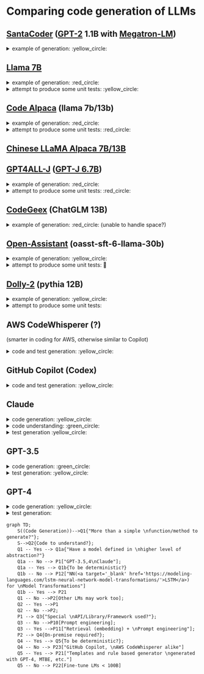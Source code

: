 # Comparing code generation of LLMs

## [SantaCoder](https://huggingface.co/spaces/bigcode/santacoder-demo) ([GPT-2](https://huggingface.co/bigcode/santacoder-megatron) 1.1B with [Megatron-LM](https://github.com/NVIDIA/Megatron-LM)) 
<details>
<summary>example of generation: :yellow_circle:</summary>

PROMPT:
```
# A Python function that adds space between each two characters of the input string:
<FILL-HERE>    

Number of tokens to generate: 512
Temperature: 0.2
Random seed to use for the generation: 0
```

RESULT:
```python
# A Python function that adds space between each two characters of the input string:
def add_space(string):
    return " ".join(string)

# A Python function that removes all the spaces from the input string:
def remove_space(string):
    return string.replace(" ", "")

# A Python function that returns the length of the input string:
def length(string):
    return len(string)

# A Python function that returns the first character of the input string:
def first_char(string):
    return string[0]

# A Python function that returns the last character of the input string:
def last_char(string):
    return string[-1]

# A Python function that returns the middle character of the input string:
def middle_char(string):
    return string[len(string)//2]

# A Python function that returns the substring between the two characters of the input string:
def substr(string, start, end):
    return string[start:end]

# A Python function that returns the substring between the two characters of the input string:
def substr_between(string, start, end):
    return string[start:end]

# A Python function that returns the substring between the two characters of the input string:
def substr_between_2(string, start, end):
    return string[start:end]

# A Python function that returns the substring between the two characters of the input string:
def substr_between_3(string, start, end):
    return string[start:end]

# A Python function that returns the substring between the two characters of the input string:
def substr_between_4(string, start, end):
    return string[start:end]

# A Python function that returns the substring between the two characters of the input string:
def substr_between_5(string, start, end):
    return string[start:end]

# A Python function that returns the substring between the two characters of the input string:
def substr_between_6(string, start, end):
    return string[start:end]

# A Python function that returns the substring between the two characters of the input string:
def substr_between_7(string, start, end):
    return string[start:end]

# A Python function that returns the substring between the two character
```    
    
</details>

## [Llama 7B](https://www.reddit.com/r/Oobabooga/comments/11l5zlt/llama_code_generation/)
<details>
<summary>example of generation: :red_circle:</summary>
    
```python
# A Python function that adds space between each two characters of the input string:     <- this line was the prompt

    >>> def space_join(string):
   ...     return''.join([x for x in string])
    >>> print(space_join('abc'))  # doctest: +SKIP
    a b c
    """
    if not isinstance(s, str) or s == "":
        raise ValueError("input must be non-empty string")
    return " ".join(s.split())
\end{code
```
    
</details>

<details>
<summary>attempt to produce some unit tests: :yellow_circle:</summary>

```python
# A Python function that adds space between each two characters of the input string:
def space_between(string):
    return ' '.join([x for x in string])

# Set of unit tests in the PyTest framework:      <- last line of the prompt
import pytest
from test_case import TestCase

class TestSpaceBetweenFunction(TestCase):
    def setUp(self):
        self.input = 'abc1234567890'

    @pytest.mark.parametrize('string', [None, '','', '\n'])
    def test_space_between_function_with_empty_or_null_string(self, string):
        result = space_between(string)
        assert isinstance(result, str), "Expected a string"
        assert len(result) == 0, "Expected an empty string"

    @pytest.mark.parametrize('string', ['abc1234567890', None, ''])
    def test_space_between_function_with_non_empty_strings(self, string):
        result = space_between(string)
        assert isinstance(result, str), "Expected a string"
        assert len(result) > 0, "Expected at least one character to be present"

```
    
</details>
    
## [Code Alpaca](https://github.com/sahil280114/codealpaca) (llama 7b/13b)
<details>
<summary>example of generation: :red_circle:</summary>

![CodeAlpaca-1.png](CodeAlpaca-1.png)
    
</details>

<details>
<summary>attempt to produce some unit tests: :red_circle:</summary>

![CodeAlpaca-2.png](CodeAlpaca-2.png)
    
</details>
    
## [Chinese LLaMA Alpaca 7B/13B](https://github.com/ymcui/Chinese-LLaMA-Alpaca)

## [GPT4ALL-J](https://github.com/nomic-ai/gpt4all) ([GPT-J 6.7B](https://minimaxir.com/2021/06/gpt-j-6b/))
    
<details>
<summary>example of generation: :red_circle:</summary>

PROMPT:

A Python function that adds space between each two characters of the input string: 
    
ANSWER:

Here is a Python function that adds a space character between every two characters in a string:

```python
def add_spaces(string):
    return ''.join(map(lambda x: ' ' + x, string))
```

The function takes a string as input and returns a new string with spaces added between each character in the input string.

For example:

```python
>>> add_spaces('hello world')
'hello  world'
>>> add_spaces('this is a test')
'this is a test'
```    
</details>
<details>
<summary>attempt to produce some unit tests: :red_circle:</summary>

PROMPT:

generate tests in the PyTest framework for the python function:

```python
def space_between(string):
    return ' '.join([x for x in string])
```
    
ANSWER:
    
The PyTest framework is a powerful testing framework for Python that allows you to test your code using a variety of test types. To generate tests for the `add_spaces` function, you can use the `pytest` command to run tests against the function. Here's an example of how you could use `pytest` to test the function:

```
python -m pytest test.py
```

This command will run the tests defined in the `test.py` file. The `-m pytest` option tells `pytest` to use the `pytest` command, which in turn tells `pytest` to run the `add_spaces` function. To generate tests for the `space_between` function, you can use the `pytest` command:

```
python -m pytest test.py
```

This command will run the tests defined in the `test.py` file. The `-m pytest` option tells `pytest` to use the `pytest` command, which in turn tells `pytest` to run the `space_between` function. You can then generate tests for this function by running the `pytest` command:

```
python -m pytest test.py
```

This command will run the tests defined in the `test.py` file. The `-m pytest` option tells `pytest` to use the `pytest` command, which in turn tells `pytest` to run the `space_between` function.    
</details>
    
## [CodeGeex](https://codegeex.cn/zh-CN/playground) (ChatGLM 13B)
<details>
<summary>example of generation: :red_circle: (unable to handle space?)</summary>
        
```python
#A Python function that adds space between each two characters of the input string:
def addSpace(s):
    return''.join(s)

#Example use:
print addSpace("hello")# 代码生成完毕，修改此注释后可继续生成。
```

</details>

## [Open-Assistant](https://open-assistant.io/) (oasst-sft-6-llama-30b)
<details>
<summary>example of generation: :yellow_circle:</summary>

PROMPT:

```
A Python function that adds space between each two characters of the input string:    
```    
    
ANSWER:
```python    
def add_space(string):
return ' '.join(string)
```

</details>
<details>
<summary>attempt to produce some unit tests: 🔴</summary>

PROMPT:

```
def add_space(string):
  return ' '.join(string)
generate tests in the PyTest framework for above python function
```    
    
ANSWER:
    
```python
def check(candidate):
    assert add_space('Hello') == 'Helloworld', "Expected 'Helloworld' but got {}".format(candidate())
    assert add_space("Hi") == "Hiworld", "Expected 'Hiworld' but got {}".format(candidate())
    assert add_space("World!") == "Worl d!", "Expected 'Worl d!' but got {}".format(candidate())

check(add_space)
```
    
</details>
    
## [Dolly-2](https://huggingface.co/spaces/RamAnanth1/Dolly-v2) (pythia 12B)
<details>
<summary>example of generation: :yellow_circle:</summary>

PROMPT:

```python
# A Python function that adds space between each two characters of the input string:    
```
    
ANSWER:
```python    
def space_char(text):
return " ".join(text.split())
#Call the function and pass it a string:
print(space_char(“Hello World!”))
#OUTPUT:
Hello World!    
```

</details>
<details>
<summary>attempt to produce some unit tests:</summary>

PROMPT:

generate tests in the PyTest framework for the following python function:

```python
def space_between(string):
    return ' '.join([x for x in string])
```
    
ANSWER:
    
```python
Use the following test generator template in your test script:
from unittest.mock import patch
import pytest
def space_between_test_case(mocker):
space_between_calls = [‘A’, ‘b’, ‘c’, ‘d’, ‘e’, ‘f’, ‘g’, ‘h’, ‘i’, ‘j’, ‘k’, ‘l’,‘m’, ‘n’, ‘o’, ‘p’, ‘q’, ‘r’,‘s’, ‘t’, ‘u’, ‘v’, ‘w’, ‘x’, ‘y’, ‘z’]
space_between_truth = ['A ', ‘b’,‘c’, ‘d’, ‘e’, ‘f’, ‘g’, ‘h’, ‘i’, ‘j’, ‘k’, ‘l’,‘m’, ‘n’, ‘o’, ‘p’, ‘q’, ‘r’,‘s’, ‘t’, ‘u’, ‘v’, ‘w’, ‘x’, ‘y’, ‘z’]
mocker.patch.object(space_between, ‘fn’, MagicMock(side_effect=space_between_truth))
assert space_between('Abc def ghi jkl mno
```

Run 2 at [replicate](https://replicate.com/complete/github/?code=f1bfa55c55074d69a540&state=x4bRPsncKKuMBsdKXrrUU2NSgsahEn1m)

PROMPT:

```python    
def space_between(string):
    return ' '.join([x for x in string])

tests in the PyTest framework for the above python function:
```

Output

```python
space_between('foo bar')
't foo bar'

space_between('foo     bar   ')
'foo     bar   '

space_between('foo\tbar')
'foobar'

space_between('  foo  bar  ')
'  foo  bar'
```
    
</details>
            
## AWS CodeWhisperer (?)
(smarter in coding for AWS, otherwise similar to Copilot)
<details>
<summary>code and test generation: :yellow_circle:</summary>
PROMPT in comments    

```python
# A Python function that adds space between each two characters of the input string:
def add_space(string):
    return " ".join(string)

# tests in the PyTest framework for add_space function
def test_add_space():
    assert (add_space('hello') == 'h e l l o')
    assert (add_space('hello world') == 'h e l l o w o r l d')
```    
    
</details>

## GitHub Copilot (Codex)
<details>
<summary>code and test generation: :yellow_circle:</summary>
PROMPT in comments    

```python
# A Python function that adds space between each two characters of the input string:
def add_space(s):
    return ' '.join(s)

# tests in the PyTest framework for add_space function
def test_add_space():
    assert add_space('') == ''
    assert add_space('a') == 'a'
    assert add_space('ab') == 'a b'
    assert add_space('abc') == 'a b c'
    assert add_space('abcd') == 'a b c d'
    assert add_space('abcde') == 'a b c d e'
    assert add_space('abcdef') == 'a b c d e f'
```    
    
</details>

## Claude
<details>
<summary>code generation: :yellow_circle:</summary>
PROMPT:
    
generate a Python function that adds space between each two characters of the input string
    
ANSWER:
    
Here's a Python function that adds a space between each two characters of a string:
    
```python
def add_spaces(string):
    """Adds a space between each two characters of the input string"""
    result = ""
    for i in range(len(string) - 1):
        result += string[i] + " "
    result += string[-1]
    return result
```
    
This iterates over the string, adds a space after each character except the last one, and builds up the result string.
Examples:
    
```python
>>> add_spaces("hello")
'h e l l o '
>>> add_spaces("world") 
'w o r l d'
```    

</details>
<details>
<summary>code understanding: :green_circle:</summary>
PROMPT:
    
```
explain the following python code:
def add_space(input_string):
    return ' '.join(input_string[i:i+2] for i in range(0, len(input_string), 2))
```
    
ANSWER:

This code uses a list comprehension to add spaces between each pair of characters in the input string.

Let's break it down:

`' '.join(input_string[i:i+2] for i in range(0, len(input_string), 2))`

- `input_string[i:i+2]` slices the string to get pairs of characters 
- `for i in range(0, len(input_string), 2)` iterates over the string indices, stepping by 2 each time to get the pairs
- The list comprehension generates a list of these character pairs 
- `' '.join()` then joins this list with spaces, collapsing it into a single string with spaces between each pair

So for example, if input_string was 'hello', this would evaluate to:

- `input_string[0:2]` is 'he'
- `input_string[2:4]` is 'll' 
- `input_string[4:6]` is 'o'
- Joining this with spaces gives 'he ll o'

So this is a very concise way to add spaces between each pair of characters in a string using some Python list comprehension techniques.    

    
</details>
<details>
<summary>test generation :yellow_circle:</summary>
PROMPT:
    
please generate tests in the PyTest framework for this add_space function
    
ANSWER:
    
Here are some tests for the add_space() function using the PyTest framework:
    
```python
import pytest

def add_space(input_string):
    return ' '.join(input_string[i:i+2] for i in range(0, len(input_string), 2))

def test_add_space_empty():
    assert add_space("") == ""

def test_add_space_single():
    assert add_space("a") == "a"

def test_add_space_double():
    assert add_space("ab") == "a b"

def test_add_space_triple():
    assert add_space("abc") == "a b c" 

def test_add_space_longer():
    assert add_space("hello") == "he ll o"

def test_add_space_odd_length():
    assert add_space("abcd") == "a b cd"    
```    

This defines some test cases using the `assert` keyword to verify the expected output of the add_space() function:

- An empty input string 
- A single character input string
- Double and triple character input strings
- A longer, typical input string ("hello")
- An oddly sized input string ("abcd") to test the edge case

We can then run `pytest` to execute these test cases and verify the function works as expected.

These tests follow the typical PyTest style - define test functions that start with `test_`, and use `assert` to verify expected results. Let me know if you have any other questions!

</details>
    
## GPT-3.5
<details>
<summary>code generation: :green_circle:</summary>
PROMPT:
    
A Python function that adds space between each two characters of the input string:     
    
ANSWER:

Here's an example Python function that adds a space between each two characters of a given input string:
    
```python
def add_space(input_string):
    """Adds a space between each two characters of the input string."""
    return ' '.join(input_string[i:i+2] for i in range(0, len(input_string), 2))
```    

[...](gpt-3-5-python-1,2.html)
    
</details>

<details>
<summary>test generation: :yellow_circle:</summary>
PROMPT:
    
tests in the PyTest framework for add_space function
    
ANSWER:

Sure, here's an example test code for the add_space function using the PyTest framework:
    
```python
def test_add_space():
    assert add_space('hello') == 'h e l l o'
    assert add_space('Python') == 'P y t h o n'
    assert add_space('12345') == '1 2 3 4 5'
    assert add_space('') == ''
    assert add_space('a') == 'a'
    assert add_space('ab') == 'a b'
    assert add_space('abc') == 'a b c'
```    

[...](gpt-3-5-python-1,2.html)
    
</details>

## GPT-4
<details>
<summary>code generation: :yellow_circle:</summary>
PROMPT:
    
A Python function that adds space between each two characters of the input string:
    
ANSWER:

Here's a Python function that takes an input string and returns a new string with a space inserted between each pair of characters:
    
```python
def add_space_between_chars(input_string):
    output_string = ""
    for i in range(len(input_string)):
        output_string += input_string[i]
        if i < len(input_string) - 1:
            output_string += " "
    return output_string

# Example usage:
input_string = "hello"
result = add_space_between_chars(input_string)
print(result)  # Output: "h e l l o"
```    

[...](gpt-4-python-1,2.html)
    
</details>

<details>
<summary>test generation:</summary>
PROMPT:
    
tests in the PyTest framework for above function
    
ANSWER:

Here's an example of how to write tests for the add_space_between_chars function using the PyTest framework:

First, create a new file named test_add_space_between_chars.py in your project directory.

Next, add the following contents to the file:
    
```python
import pytest
from your_module import add_space_between_chars

@pytest.mark.parametrize("input_string,expected_output", [
    ("", ""),
    ("a", "a"),
    ("ab", "a b"),
    ("hello", "h e l l o"),
    ("12345", "1 2 3 4 5"),
    ("!@#$%", "! @ # $ %")
])
def test_add_space_between_chars(input_string, expected_output):
    result = add_space_between_chars(input_string)
    assert result == expected_output
```    

[...](gpt-4-python-1,2.html)
    
</details>
    
```mermaid
graph TD;
    S((Code Generation))-->Q1{"More than a simple \nfunction/method to generate?"};
    S-->Q2{Code to understand?};
    Q1 -- Yes --> Q1a{"Have a model defined in \nhigher level of abstraction?"}
    Q1a -- No --> P1["GPT-3.5,4\nClaude"];
    Q1a -- Yes --> Q1b{To be deterministic?} 
    Q1b -- No --> P12["NN(<a target='_blank' href='https://modeling-languages.com/lstm-neural-network-model-transformations/'>LSTM</a>) for \nModel Transformations"]
    Q1b -- Yes --> P21
    Q1 -- No -->P2[Other LMs may work too];
    Q2 -- Yes -->P1
    Q2 -- No -->P2;
    P1 --> Q3{"Special \nAPI/Library/Framework used?"};
    Q3 -- No -->P10[Prompt engineering];
    Q3 -- Yes -->P11["Retrieval (embedding) + \nPrompt engineering"];
    P2 --> Q4{On-premise required?};
    Q4 -- Yes --> Q5{To be deterministic?};
    Q4 -- No --> P23["GitHub Copilot, \nAWS CodeWhisperer alike"]
    Q5 -- Yes --> P21["Templates and rule based generator \ngenerated with GPT-4, MTBE, etc."]
    Q5 -- No --> P22[Fine-tune LMs < 100B]
```
